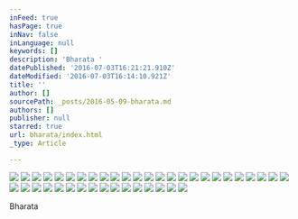 ```yaml
---
inFeed: true
hasPage: true
inNav: false
inLanguage: null
keywords: []
description: 'Bharata '
datePublished: '2016-07-03T16:21:21.910Z'
dateModified: '2016-07-03T16:14:10.921Z'
title: ''
author: []
sourcePath: _posts/2016-05-09-bharata.md
authors: []
publisher: null
starred: true
url: bharata/index.html
_type: Article

---
```

![](https://the-grid-user-content.s3-us-west-2.amazonaws.com/185e5757-e644-4de3-b463-e0698d809688.jpg)
![](https://the-grid-user-content.s3-us-west-2.amazonaws.com/65de0462-dbfb-4e0b-9dc3-f1ba06a61c78.jpg)
![](https://the-grid-user-content.s3-us-west-2.amazonaws.com/197daccd-e50a-43cb-8ad8-9f20c90df3a0.jpg)
![](https://the-grid-user-content.s3-us-west-2.amazonaws.com/e4e76ec4-cd5e-4dbc-b000-739b4bd0a646.jpg)
![](https://imgflo.herokuapp.com/graph/vahj1ThiexotieMo/0acfbb567a77c4011aa61679b617e3b1/croprotate.jpg?cropheight=869&cropwidth=2000&degrees=0&input=https%3A%2F%2Fthe-grid-user-content.s3-us-west-2.amazonaws.com%2F7f616873-47f1-483d-824b-0cc617cc092b.jpg&x=0&y=0)
![](https://imgflo.herokuapp.com/graph/vahj1ThiexotieMo/1cf5f7a6a457ed2286195d739c2c61bc/croprotate.jpg?cropheight=890&cropwidth=2000&degrees=0&input=https%3A%2F%2Fthe-grid-user-content.s3-us-west-2.amazonaws.com%2F2d605b4f-46de-4ce6-b304-2456c422c0da.jpg&x=0&y=0)
![](https://the-grid-user-content.s3-us-west-2.amazonaws.com/21bc548b-13a5-4f09-8d28-13cd71a626c3.jpg)
![](https://the-grid-user-content.s3-us-west-2.amazonaws.com/1d0265c4-f5aa-455d-9e59-28eebbb85b76.jpg)
![](https://the-grid-user-content.s3-us-west-2.amazonaws.com/6e9df428-d2c4-4820-aeeb-586fa91f6fdf.jpg)
![](https://the-grid-user-content.s3-us-west-2.amazonaws.com/5c796011-86e0-4b24-bc79-98146ae96c74.jpg)
![](https://the-grid-user-content.s3-us-west-2.amazonaws.com/ea93805f-dcb0-4d96-8e8e-cdc2aa5c9d19.jpg)
![](https://the-grid-user-content.s3-us-west-2.amazonaws.com/8a5f75c7-f921-4b3c-8f55-e81f2b155ecd.jpg)
![](https://the-grid-user-content.s3-us-west-2.amazonaws.com/93d9520d-bf18-4a7f-a2d2-5ac89519b020.jpg)
![](https://the-grid-user-content.s3-us-west-2.amazonaws.com/147b9fa5-b0b8-4f6b-bc0a-8c7701c65c12.jpg)
![](https://the-grid-user-content.s3-us-west-2.amazonaws.com/329ea64a-3098-45c8-968b-2f8136bae344.jpg)
![](https://the-grid-user-content.s3-us-west-2.amazonaws.com/4af9ba80-9b75-4e79-9adb-f1fc7c65e4e3.jpg)
![](https://the-grid-user-content.s3-us-west-2.amazonaws.com/8c8fea56-8b66-4f12-878f-5f1ca7c19ee3.jpg)
![](https://the-grid-user-content.s3-us-west-2.amazonaws.com/7040c5b8-7933-4481-9ad3-5d23a8597993.jpg)
![](https://the-grid-user-content.s3-us-west-2.amazonaws.com/4e6ec269-49ac-4fb2-931e-c78f61bef3e4.jpg)
![](https://the-grid-user-content.s3-us-west-2.amazonaws.com/9476028c-25ac-422f-a574-10e4739e8355.jpg)
![](https://the-grid-user-content.s3-us-west-2.amazonaws.com/80cd52d9-d04f-4e0d-a0be-7ac64fb08bfd.jpg)
![](https://the-grid-user-content.s3-us-west-2.amazonaws.com/f7ccf851-57fc-4beb-862a-53b4c71fe0a6.jpg)
![](https://the-grid-user-content.s3-us-west-2.amazonaws.com/7a878be0-8e5f-41c5-9dfc-367d1fa21b33.jpg)
![](https://the-grid-user-content.s3-us-west-2.amazonaws.com/6f8e52af-2b10-48b7-8b3d-781030563910.jpg)
![](https://the-grid-user-content.s3-us-west-2.amazonaws.com/408d565c-b8de-4ae2-8723-61a4f8ecbe45.jpg)
![](https://the-grid-user-content.s3-us-west-2.amazonaws.com/47b0db6c-f8c2-42e9-9b80-761b244bb901.jpg)
![](https://the-grid-user-content.s3-us-west-2.amazonaws.com/a8de308b-13d0-4017-9f0d-57e5c8087e6b.jpg)
![](https://the-grid-user-content.s3-us-west-2.amazonaws.com/cbf999e7-f6ea-499a-99bc-58db3718cf48.jpg)
![](https://the-grid-user-content.s3-us-west-2.amazonaws.com/114346c7-0d6d-46b1-acee-c7e6355ce13b.jpg)
![](https://the-grid-user-content.s3-us-west-2.amazonaws.com/65e19bd1-fdab-4bcc-a533-52c2d2ae70d2.jpg)
![](https://the-grid-user-content.s3-us-west-2.amazonaws.com/6721e6a1-62f4-4493-a6a1-d1efa4156770.jpg)
![](https://the-grid-user-content.s3-us-west-2.amazonaws.com/b361cf78-c05a-4966-9fb6-6762ce320669.jpg)
![](https://the-grid-user-content.s3-us-west-2.amazonaws.com/1bcf91db-d8cb-45e1-8dd2-c2bf89cff23e.jpg)
![](https://the-grid-user-content.s3-us-west-2.amazonaws.com/f833032b-65bf-4326-9b58-6cb22695e325.jpg)
![](https://the-grid-user-content.s3-us-west-2.amazonaws.com/351e27cd-171b-40fe-982b-b16297c9174c.jpg)
![](https://the-grid-user-content.s3-us-west-2.amazonaws.com/6be47a16-fb97-48bd-a184-e4985c395010.jpg)
![](https://the-grid-user-content.s3-us-west-2.amazonaws.com/c764c7ab-0954-4875-9a4c-194fb2955584.jpg)
![](https://the-grid-user-content.s3-us-west-2.amazonaws.com/d009548e-bc58-4ed3-844a-6d00034ebb33.jpg)
![](https://the-grid-user-content.s3-us-west-2.amazonaws.com/c8579a5d-ee0c-48a4-a4df-5e42f943af1a.jpg)
![](https://the-grid-user-content.s3-us-west-2.amazonaws.com/9b572969-9ef1-4009-9b53-37b214e7062b.jpg)
![](https://the-grid-user-content.s3-us-west-2.amazonaws.com/8ae94875-fcb4-41b5-bfa2-4317481b9333.jpg)

Bharata